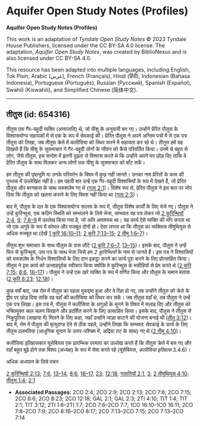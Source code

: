 # Aquifer Open Study Notes (Profiles)

**Aquifer Open Study Notes (Profiles)**

This work is an adaptation of *Tyndale Open Study Notes* © 2023 Tyndale House Publishers, licensed under the CC BY\-SA 4\.0 license. The adaptation, *Aquifer Open Study Notes*, was created by BiblioNexus and is also licensed under CC BY\-SA 4\.0\.

This resource has been adapted into multiple languages, including English, Tok Pisin, Arabic (عربي), French (Français), Hindi (हिंदी), Indonesian (Bahasa Indonesia), Portuguese (Português), Russian (Русский), Spanish (Español), Swahili (Kiswahili), and Simplified Chinese (简体中文).



--------------------------------

## तीतुस (id: 654316)

तीतुस एक गैर\-यहूदी व्यक्ति (अन्यजाति) थे, जो यीशु के अनुयायी बन गए। उन्होंने प्रेरित पौलुस के विश्वासयोग्य सहायकों में से एक के रूप में सेवकाई की। प्रेरित पौलुस ने अपने अन्तिम पत्रों में से एक पत्र तीतुस को लिखा, जब तीतुस क्रेते में कलीसिया को स्थिर करने में सहायता कर रहे थे। तीतुस हमें यह दिखाते हैं कि यीशु के सुसमाचार ने गैर\-यहूदी लोगों के जीवन को कैसे परिवर्तित किया। उनमें से बहुत से लोग, जैसे तीतुस, इस सन्देश में इतनी दृढ़ता से विश्वास करते थे कि उन्होंने अपने घर छोड़ दिए ताकि वे प्रेरित पौलुस के साथ मिलकर अन्य लोगों तक यीशु के सुसमाचार को बाँट सकें।

हम तीतुस की पृष्ठभूमि या उनके परिवर्तन के विषय में कुछ नहीं जानते। उनका नाम प्रेरितों के काम की पुस्तक में उल्लेखित नहीं है। हम पहली बार उन्हें एक गैर\-यहूदी विश्वासियों के रूप में देखते हैं, जो प्रेरित पौलुस और बरनबास के साथ यरूशलेम गए थे ([गला 2:1](https://ref.ly/Gal2:1))। विशेष रूप से, प्रेरित पौलुस ने इस बात पर जोर दिया कि तीतुस को खतना कराने के लिए विवश नहीं किया था ([गला 2:3](https://ref.ly/Gal2:3))।

बाद में, पौलुस के दल के एक विश्वासयोग्य सदस्य के रूप में, तीतुस विशेष कार्यों के लिए भेजे गए। पौलुस ने उन्हें कुरिन्थुस, एक कठिन स्थिति को सम्भालने के लिये भेजा, सम्भवतः वह पत्र लेकर जो [2 कुरिन्थियों 2:4](https://ref.ly/2Cor2:4), [9](https://ref.ly/2Cor2:9); [7:8–9](https://ref.ly/2Cor7:8-2Cor7:9) में उल्लेख किया गया है, जो अति आवश्यक था। यह कार्य ऐसे व्यक्ति की माँग करता था जो एक अगुवे के रूप में कोमल और मजबूत दोनों हो। ऐसा लगता था कि तीतुस का व्यक्तित्व तीमुथियुस से अधिक मजबूत था (देखें [1 कुरि 16:10–11](https://ref.ly/1Cor16:10-1Cor16:11); [2 कुरि 7:13–15](https://ref.ly/2Cor7:13-2Cor7:15); [2 तीमु 1:6–7](https://ref.ly/2Tim1:6-2Tim1:7))।

तीतुस शुभ समाचार के साथ पौलुस के पास लौटे ([2 कुरि 7:6–7](https://ref.ly/2Cor7:6-2Cor7:7), [13–15](https://ref.ly/2Cor7:13-2Cor7:15))। इसके बाद, पौलुस ने उन्हें फिर से कुरिन्थुस, उस पत्र के साथ भेजा जिसे हम *2 कुरिन्थियों* के नाम से जानते हैं। इस पत्र ने विश्वासियों को यरूशलेम के निर्धन विश्वासियों के लिए दान इकट्ठा करने का कार्य पूरा करने के लिए प्रोत्साहित किया। तीतुस ने इस कार्य को उत्साहपूर्वक स्वीकार किया क्योंकि वे कुरिन्थुस के मसीहियों से प्रेम करते थे ([2 कुरि 7:15](https://ref.ly/2Cor7:15); [8:6](https://ref.ly/2Cor8:6), [16–17](https://ref.ly/2Cor8:16-2Cor8:17))। पौलुस ने उन्हें एक खरे व्यक्ति के रूप में वर्णित किया और पौलुस के समान बताया ([2 कुरि 8:23](https://ref.ly/2Cor8:23); [12:18](https://ref.ly/2Cor12:18))।

कुछ वर्षों बाद, जब रोम में पौलुस का पहला मुकद्दमा हुआ और वे रिहा हो गए, तब उन्होंने तीतुस को क्रेते के द्वीप पर छोड़ दिया ताकि वह वहाँ की कलीसिया को स्थिर कर सकें। जब तीतुस वहाँ थे, तब पौलुस ने उन्हें एक पत्र लिखा। इस पत्र में, पौलुस ने कलीसिया के अगुओं के चुनने के विषय में सलाह दिए और तीतुस को भक्तियुक्त चाल चलन सिखाने और प्रदर्शित करने के लिए उत्साहित किया। इसके बाद, पौलुस ने तीतुस से निकुपुलिस (अखाया में) मिलने के लिए कहा, जहाँ उन्होंने जाड़ा काटने की योजना बनाई थी ([तीतु 3:12](https://ref.ly/Titus3:12))। बाद में, रोम में पौलुस की मृत्युदण्ड देने से ठीक पहले, उन्होंने लिखा कि सम्भवतः सेवकाई के कार्य के लिए तीतुस दलमतिया (आधुनिक यूनान के उत्तर\-पश्चिम में, अद्रिया तट के साथ) गए थे ([2 तीमु 4:10](https://ref.ly/2Tim4:10))।

कलीसिया इतिहासकार यूसेबियस एक प्रारम्भिक परम्परा का उल्लेख करते हैं कि तीतुस क्रेते में बस गए और वहाँ बहुत बूढ़े होने तक बिशप (अध्यक्ष) के रूप में सेवा करते रहे (यूसेबियस, *कलीसिया इतिहास* 3\.4\.6\)।

अधिक अध्ययन के लिये वचन

[2 कुरिन्थियों 2:13](https://ref.ly/2Cor2:13); [7:6](https://ref.ly/2Cor7:6), [13–14](https://ref.ly/2Cor7:13-2Cor7:14); [8:6](https://ref.ly/2Cor8:6), [16–17](https://ref.ly/2Cor8:16-2Cor8:17), [23](https://ref.ly/2Cor8:23); [12:18](https://ref.ly/2Cor12:18); [गलातियों 2:1](https://ref.ly/Gal2:1), [3](https://ref.ly/Gal2:3); [2 तीमुथियुस 4:10](https://ref.ly/2Tim4:10); [तीतुस 1:4](https://ref.ly/Titus1:4); [2:1](https://ref.ly/Titus2:1)

* **Associated Passages:** 2CO 2:4; 2CO 2:9; 2CO 2:13; 2CO 7:6; 2CO 7:15; 2CO 8:6; 2CO 8:23; 2CO 12:18; GAL 2:1; GAL 2:3; 2TI 4:10; TIT 1:4; TIT 2:1; TIT 3:12; 2TI 1:6–2TI 1:7; 2CO 7:6–2CO 7:7; 1CO 16:10–1CO 16:11; 2CO 7:8–2CO 7:9; 2CO 8:16–2CO 8:17; 2CO 7:13–2CO 7:15; 2CO 7:13–2CO 7:14

